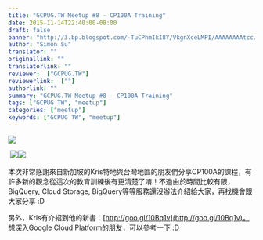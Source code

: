 ```yaml
---
title: "GCPUG.TW Meetup #8 - CP100A Training"
date: 2015-11-14T22:40:00-08:00
draft: false
banner: "http://3.bp.blogspot.com/-TuCPhmIkI8Y/VkgnXceLMPI/AAAAAAAAtcc/u9EWF5bZeo8/s640/12208475_10204967165566400_3763904118792734819_n.jpg"
author: "Simon Su"
translator: ""
originallink: ""
translatorlink: ""
reviewer:  ["GCPUG.TW"]
reviewerlink:  [""]
authorlink: ""
summary: "GCPUG.TW Meetup #8 - CP100A Training"
tags: ["GCPUG TW", "meetup"]
categories: ["meetup"]
keywords: ["GCPUG TW", "meetup"]
---
```


[![](http://3.bp.blogspot.com/-TuCPhmIkI8Y/VkgnXceLMPI/AAAAAAAAtcc/u9EWF5bZeo8/s640/12208475_10204967165566400_3763904118792734819_n.jpg)](http://3.bp.blogspot.com/-TuCPhmIkI8Y/VkgnXceLMPI/AAAAAAAAtcc/u9EWF5bZeo8/s1600/12208475_10204967165566400_3763904118792734819_n.jpg)

  

 [![](http://4.bp.blogspot.com/-L9DmV9vuQwc/VkgnXQOt-RI/AAAAAAAAtcY/FiHiU2L5HSY/s200/12239975_10204967165406396_1503694434501321713_n.jpg)](http://4.bp.blogspot.com/-L9DmV9vuQwc/VkgnXQOt-RI/AAAAAAAAtcY/FiHiU2L5HSY/s1600/12239975_10204967165406396_1503694434501321713_n.jpg)[![](http://2.bp.blogspot.com/-lMUyVRXMwRI/VkgnXW2BUbI/AAAAAAAAtcU/wTNyRHaVUTA/s200/12250063_10204967165726404_7656711803710407406_n.jpg)](http://2.bp.blogspot.com/-lMUyVRXMwRI/VkgnXW2BUbI/AAAAAAAAtcU/wTNyRHaVUTA/s1600/12250063_10204967165726404_7656711803710407406_n.jpg)

  
  
本次非常感謝來自新加坡的Kris特地與台灣地區的朋友們分享CP100A的課程，有許多新的觀念從這次的教育訓練後有更清楚了唷！不過由於時間比較有限，BigQuery, Cloud Storage, BigQuery等等服務還沒辦法介紹給大家，再找機會跟大家分享 :D  
  
另外，Kris有介紹到他的新書：[http://goo.gl/10Bq1v](http://goo.gl/10Bq1v)，想深入Google Cloud Platform的朋友，可以參考一下 :D